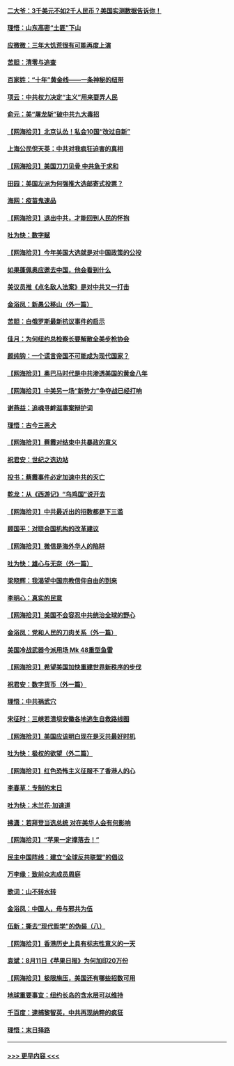#### [二大爷：3千美元不如2千人民币？美国实测数据告诉你！](../pages/nsc993/n12358563.md?t=08270302) 
#### [理悟：山东高密“土匪”下山](../pages/nsc993/n12358535.md?t=08270302) 
#### [应微微：三年大饥荒很有可能再度上演](../pages/nsc993/n12358523.md?t=08270302) 
#### [苦胆：清零与追查](../pages/nsc993/n12358501.md?t=08270302) 
#### [百家姓：“十年”黄金线——一条神秘的纽带](../pages/nsc993/n12358319.md?t=08270302) 
#### [项云：中共权力决定“主义”用来耍弄人民](../pages/nsc993/n12358172.md?t=08270302) 
#### [俞元：美“屠龙斩”破中共九大毒招](../pages/nsc993/n12357822.md?t=08270302) 
#### [【网海拾贝】北京认怂！私会10国“改过自新”](../pages/nsc993/n12357784.md?t=08270302) 
#### [上海公民倪天英：中共对我疯狂迫害的真相](../pages/nsc993/n12356341.md?t=08270302) 
#### [【网海拾贝】美国刀刀见骨 中共急于求和](../pages/nsc993/n12355511.md?t=08270302) 
#### [田园：美国左派为何强推大选邮寄式投票？](../pages/nsc993/n12352963.md?t=08270302) 
#### [海网：疫苗鬼速品](../pages/nsc993/n12354438.md?t=08270302) 
#### [【网海拾贝】退出中共，才能回到人民的怀抱](../pages/nsc993/n12352634.md?t=08270302) 
#### [吐为快：数字赋](../pages/nsc993/n12352317.md?t=08270302) 
#### [【网海拾贝】今年美国大选就是对中国政策的公投](../pages/nsc993/n12350973.md?t=08270302) 
#### [如果蓬佩奥应邀去中国，他会看到什么](../pages/nsc993/n12350945.md?t=08270302) 
#### [美议员推《点名敌人法案》是对中共又一打击](../pages/nsc993/n12350765.md?t=08270302) 
#### [金浴凤：新愚公移山（外一篇）](../pages/nsc993/n12350253.md?t=08270302) 
#### [苦胆：白俄罗斯最新抗议事件的启示](../pages/nsc993/n12349989.md?t=08270302) 
#### [佳月：为何纽约总检察长要解散全美步枪协会](../pages/nsc993/n12349939.md?t=08270302) 
#### [颜纯钩：一个谎言帝国不可能成为现代国家？](../pages/nsc993/n12349898.md?t=08270302) 
#### [【网海拾贝】奥巴马时代是中共渗透美国的黄金八年](../pages/nsc993/n12349284.md?t=08270302) 
#### [【网海拾贝】中美另一场“新势力”争夺战已经打响](../pages/nsc993/n12346998.md?t=08270302) 
#### [谢燕益：追魂寻衅滋事案辩护词](../pages/nsc993/n12346892.md?t=08270302) 
#### [理悟：古今三恶犬](../pages/nsc993/n12345190.md?t=08270302) 
#### [【网海拾贝】蔡霞对结束中共暴政的意义](../pages/nsc993/n12344263.md?t=08270302) 
#### [祝君安：世纪之选边站](../pages/nsc993/n12342382.md?t=08270302) 
#### [投书：蔡霞事件必定加速中共的灭亡](../pages/nsc993/n12341881.md?t=08270302) 
#### [乾龙：从《西游记》“乌鸡国”说开去](../pages/nsc993/n12341690.md?t=08270302) 
#### [【网海拾贝】中共最近出的招数都是下三滥](../pages/nsc993/n12341593.md?t=08270302) 
#### [顾国平：对联合国机构的改革建议](../pages/nsc993/n12339928.md?t=08270302) 
#### [【网海拾贝】微信是海外华人的陷阱](../pages/nsc993/n12338868.md?t=08270302) 
#### [吐为快：雄心与无奈（外一篇）](../pages/nsc993/n12338132.md?t=08270302) 
#### [梁晓辉：我渴望中国宗教信仰自由的到来](../pages/nsc993/n12336657.md?t=08270302) 
#### [李明心：真实的民意](../pages/nsc993/n12336089.md?t=08270302) 
#### [【网海拾贝】美国不会容忍中共统治全球的野心](../pages/nsc993/n12336063.md?t=08270302) 
#### [金浴凤：党和人民的刀肉关系（外一篇）](../pages/nsc993/n12335834.md?t=08270302) 
#### [美国冷战武器今派用场 Mk 48重型鱼雷](../pages/nsc993/n12335354.md?t=08270302) 
#### [【网海拾贝】希望美国加快重建世界新秩序的步伐](../pages/nsc993/n12334224.md?t=08270302) 
#### [祝君安：数字货币（外一篇）](../pages/nsc993/n12334186.md?t=08270302) 
#### [理悟：中共祸武穴](../pages/nsc993/n12333962.md?t=08270302) 
#### [宋征时：三峡若溃坝安徽各地逃生自救路线图](../pages/nsc993/n12332450.md?t=08270302) 
#### [【网海拾贝】美国应该明白现在是灭共最好时机](../pages/nsc993/n12332313.md?t=08270302) 
#### [吐为快：极权的欲望（外二篇）](../pages/nsc993/n12332089.md?t=08270302) 
#### [【网海拾贝】红色恐怖主义征服不了香港人的心](../pages/nsc993/n12329296.md?t=08270302) 
#### [李春草：专制的末日](../pages/nsc993/n12329079.md?t=08270302) 
#### [吐为快：木兰花‧加速道](../pages/nsc993/n12327366.md?t=08270302) 
#### [拂潇：若拜登当选总统 对在美华人会有何影响](../pages/nsc993/n12295996.md?t=08270302) 
#### [【网海拾贝】“苹果一定撑落去！”](../pages/nsc993/n12326784.md?t=08270302) 
#### [民主中国阵线：建立“全球反共联盟”的倡议](../pages/nsc993/n12324177.md?t=08270302) 
#### [万李缘：致前众志成员周庭](../pages/nsc993/n12324635.md?t=08270302) 
#### [歌词：山不转水转](../pages/nsc993/n12324599.md?t=08270302) 
#### [金浴凤：中国人，毋与邪共为伍](../pages/nsc993/n12324257.md?t=08270302) 
#### [伍新：撕去“现代哲学”的伪装（八）](../pages/nsc993/n12324188.md?t=08270302) 
#### [【网海拾贝】香港历史上具有标志性意义的一天](../pages/nsc993/n12324021.md?t=08270302) 
#### [袁斌：8月11日《苹果日报》为何加印20万份](../pages/nsc993/n12323955.md?t=08270302) 
#### [【网海拾贝】极限施压，美国还有哪些招数可用](../pages/nsc993/n12322512.md?t=08270302) 
#### [地球重要事宜：纽约长岛的含水层可以维持](../pages/nsc993/n12321844.md?t=08270302) 
#### [千百度：逮捕黎智英，中共再现纳粹的疯狂](../pages/nsc993/n12321777.md?t=08270302) 
#### [理悟：末日择路](../pages/nsc993/n12320812.md?t=08270302) 

----
#### [ >>> 更早内容 <<< ](../indexes/nsc993-earlier.md)
